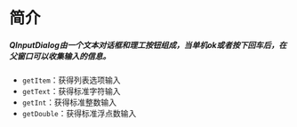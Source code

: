 # 简介

##### QInputDialog由一个文本对话框和理工按钮组成，当单机ok或者按下回车后，在父窗口可以收集输入的信息。

- `getItem`：获得列表选项输入
- `getText`：获得标准字符输入
- `getInt`：获得标准整数输入
- `getDouble`：获得标准浮点数输入